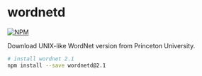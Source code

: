 # wordnetd

[![NPM](https://nodei.co/npm/wordnetd.png)](https://nodei.co/npm/wordnetd/)

Download UNIX-like WordNet version from Princeton University.

```bash
# install wordnet 2.1
npm install --save wordnetd@2.1
```
